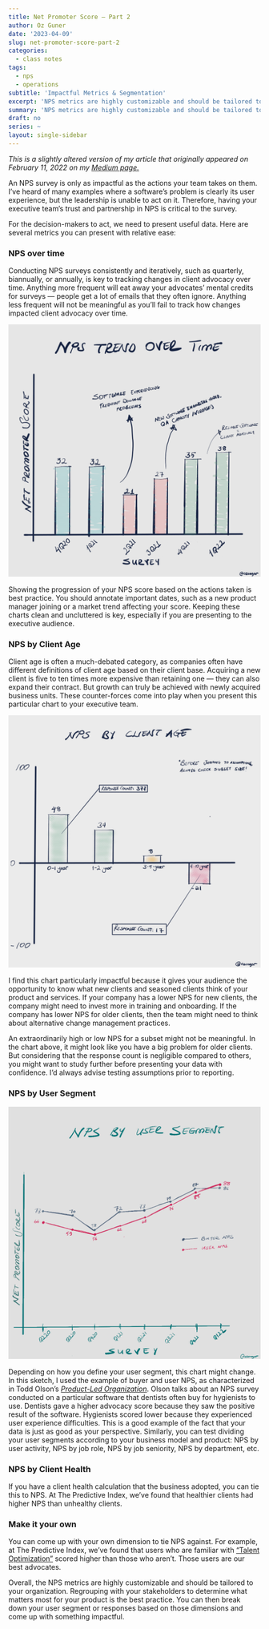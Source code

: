 ```yaml
---
title: Net Promoter Score — Part 2
author: Oz Guner
date: '2023-04-09'
slug: net-promoter-score-part-2
categories:
  - class notes
tags:
  - nps
  - operations
subtitle: 'Impactful Metrics & Segmentation'
excerpt: 'NPS metrics are highly customizable and should be tailored to your organization. Regrouping with your stakeholders to determine what matters most for your product is the best practice.'
summary: 'NPS metrics are highly customizable and should be tailored to your organization. Regrouping with your stakeholders to determine what matters most for your product is the best practice.'
draft: no
series: ~
layout: single-sidebar
---
```

*This is a slightly altered version of my article that originally appeared on February 11, 2022 on my [Medium page.](https://medium.com/@ozengnr/net-promoter-score-part-2-impactful-metrics-bec56644a6c)*

An NPS survey is only as impactful as the actions your team takes on them. I’ve heard of many examples where a software’s problem is clearly its user experience, but the leadership is unable to act on it. Therefore, having your executive team’s trust and partnership in NPS is critical to the survey.

For the decision-makers to act, we need to present useful data. Here are several metrics you can present with relative ease:

### NPS over time
Conducting NPS surveys consistently and iteratively, such as quarterly, biannually, or annually, is key to tracking changes in client advocacy over time. Anything more frequent will eat away your advocates’ mental credits for surveys — people get a lot of emails that they often ignore. Anything less frequent will not be meaningful as you’ll fail to track how changes impacted client advocacy over time.

![Sketch: NPS trend over time](featured.png?height=500x)

Showing the progression of your NPS score based on the actions taken is best practice. You should annotate important dates, such as a new product manager joining or a market trend affecting your score. Keeping these charts clean and uncluttered is key, especially if you are presenting to the executive audience.

### NPS by Client Age
Client age is often a much-debated category, as companies often have different definitions of client age based on their client base. Acquiring a new client is five to ten times more expensive than retaining one — they can also expand their contract. But growth can truly be achieved with newly acquired business units. These counter-forces come into play when you present this particular chart to your executive team.

![Sketch: NPS by Client Age](sketch3.png)

I find this chart particularly impactful because it gives your audience the opportunity to know what new clients and seasoned clients think of your product and services. If your company has a lower NPS for new clients, the company might need to invest more in training and onboarding. If the company has lower NPS for older clients, then the team might need to think about alternative change management practices.

An extraordinarily high or low NPS for a subset might not be meaningful. In the chart above, it might look like you have a big problem for older clients. But considering that the response count is negligible compared to others, you might want to study further before presenting your data with confidence. I’d always advise testing assumptions prior to reporting.

### NPS by User Segment

![Sketch: NPS by User Segment](sketch4.png)


Depending on how you define your user segment, this chart might change. In this sketch, I used the example of buyer and user NPS, as characterized in Todd Olson’s [*Product-Led Organization*](https://www.pendo.io/product-led/the-product-led-organization/). Olson talks about an NPS survey conducted on a particular software that dentists often buy for hygienists to use. Dentists gave a higher advocacy score because they saw the positive result of the software. Hygienists scored lower because they experienced user experience difficulties. This is a good example of the fact that your data is just as good as your perspective. Similarly, you can test dividing your user segments according to your business model and product: NPS by user activity, NPS by job role, NPS by job seniority, NPS by department, etc.

### NPS by Client Health
If you have a client health calculation that the business adopted, you can tie this to NPS. At The Predictive Index, we’ve found that healthier clients had higher NPS than unhealthy clients.

### Make it your own
You can come up with your own dimension to tie NPS against. For example, at The Predictive Index, we’ve found that users who are familiar with [“Talent Optimization”](https://www.predictiveindex.com/software/) scored higher than those who aren’t. Those users are our best advocates.

Overall, the NPS metrics are highly customizable and should be tailored to your organization. Regrouping with your stakeholders to determine what matters most for your product is the best practice. You can then break down your user segment or responses based on those dimensions and come up with something impactful.
